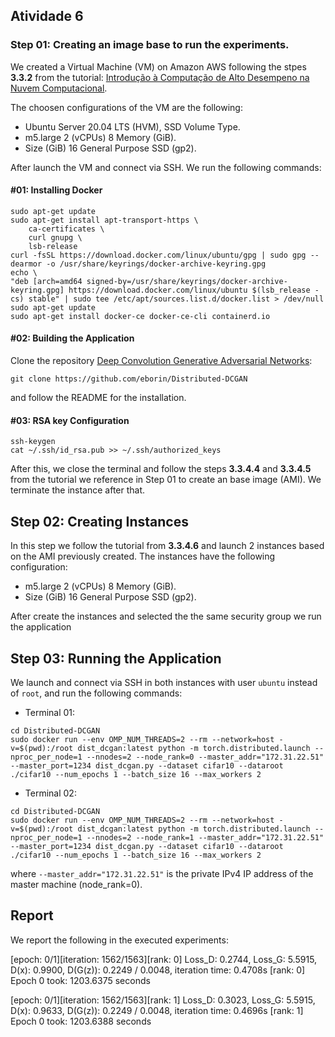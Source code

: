 ## Atividade 6

### Step 01: Creating an image base to run the experiments.

We created a Virtual Machine (VM) on Amazon AWS 
following the stpes **3.3.2** from the tutorial: [Introdução à Computação de Alto Desempeno 
na Nuvem Computacional](http://wscad.sbc.org.br/2018/anais/wscad-2018-minicursos.pdf).

The choosen configurations of the VM are the following:
- Ubuntu Server 20.04 LTS (HVM), SSD Volume Type.
- m5.large 2 (vCPUs) 8 Memory (GiB).
- Size (GiB) 16 General Purpose SSD (gp2).

After launch the VM and connect via SSH. We run the following commands:

#### #01: Installing Docker

```console
sudo apt-get update
sudo apt-get install apt-transport-https \
    ca-certificates \
    curl gnupg \
    lsb-release
curl -fsSL https://download.docker.com/linux/ubuntu/gpg | sudo gpg --dearmor -o /usr/share/keyrings/docker-archive-keyring.gpg
echo \
"deb [arch=amd64 signed-by=/usr/share/keyrings/docker-archive-keyring.gpg] https://download.docker.com/linux/ubuntu $(lsb_release -cs) stable" | sudo tee /etc/apt/sources.list.d/docker.list > /dev/null
sudo apt-get update
sudo apt-get install docker-ce docker-ce-cli containerd.io
```

#### #02: Building the Application

Clone the repository [Deep Convolution Generative Adversarial Networks](https://github.com/eborin/Distributed-DCGAN):

```console
git clone https://github.com/eborin/Distributed-DCGAN
```

and follow the README for the installation.

#### #03: RSA key Configuration

```console
ssh-keygen
cat ~/.ssh/id_rsa.pub >> ~/.ssh/authorized_keys
```

After this, we close the terminal and follow the steps **3.3.4.4** and **3.3.4.5** from the
tutorial we reference in Step 01 to create an base image (AMI). We terminate the instance
after that.

## Step 02: Creating Instances

In this step we follow the tutorial from **3.3.4.6** and launch 2 instances based on 
the AMI previously created. The instances have the following configuration:

- m5.large 2 (vCPUs) 8 Memory (GiB).
- Size (GiB) 16 General Purpose SSD (gp2).

After create the instances and selected the the same security group we run the application

## Step 03: Running the Application

We launch and connect via SSH in both instances with user `ubuntu` 
instead of `root`, and run the following commands:

- Terminal 01:
```console
cd Distributed-DCGAN
sudo docker run --env OMP_NUM_THREADS=2 --rm --network=host -v=$(pwd):/root dist_dcgan:latest python -m torch.distributed.launch --nproc_per_node=1 --nnodes=2 --node_rank=0 --master_addr="172.31.22.51" --master_port=1234 dist_dcgan.py --dataset cifar10 --dataroot ./cifar10 --num_epochs 1 --batch_size 16 --max_workers 2
```

- Terminal 02:
```console
cd Distributed-DCGAN
sudo docker run --env OMP_NUM_THREADS=2 --rm --network=host -v=$(pwd):/root dist_dcgan:latest python -m torch.distributed.launch --nproc_per_node=1 --nnodes=2 --node_rank=1 --master_addr="172.31.22.51" --master_port=1234 dist_dcgan.py --dataset cifar10 --dataroot ./cifar10 --num_epochs 1 --batch_size 16 --max_workers 2
```

where `--master_addr="172.31.22.51"` is the private IPv4 IP address of the master machine (node_rank=0).

## Report

We report the following in the executed experiments:

[epoch: 0/1][iteration: 1562/1563][rank: 0] Loss_D: 0.2744, Loss_G: 5.5915, D(x): 0.9900, D(G(z)): 0.2249 / 0.0048, iteration time: 0.4708s
[rank: 0] Epoch 0 took: 1203.6375 seconds

[epoch: 0/1][iteration: 1562/1563][rank: 1] Loss_D: 0.3023, Loss_G: 5.5915, D(x): 0.9633, D(G(z)): 0.2249 / 0.0048, iteration time: 0.4696s
[rank: 1] Epoch 0 took: 1203.6388 seconds
